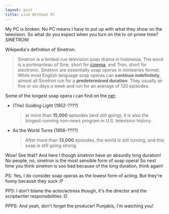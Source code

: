 ```yaml
---
layout: post
title: Live Without PC
---
```


My PC is broken. No PC means I have to put up with what they show on the television. So what do you expect when you turn on the tv on prime time? SINETRON!

Wikipedia's definition of Sinetron:
> Sinetron is a limited-run television soap drama in Indonesia. The word is a portmanteau of Sine, short for [cinema](http://en.wikipedia.org/wiki/Cinema), and _Tron_, short for electronic. Sinetron are essentially soap operas in miniseries format. While most English language soap operas can **continue indefinitely**, almost all Sinetron run for a **predetermined duration**. They usually air five or six days a week and run for an average of 120 episodes.

Some of the longest soap opera i can find on the [net](http://entertainment.howstuffworks.com/11-longest-running-daytime-soap-operas.htm):

*	(The) Guiding Light (1952-????)   
	> at more than **15,000** episodes (and still going), it is also the longest-running non-news program in U.S. television history.
*	As the World Turns (1956-????)    
	> After more than **13,000** episodes, the world is still turning, and this soap is still going strong.

Wow! See that? And here I though sinetron have an absurdly long duration! No people, no, sinetron is the most sensible form of soap opera! So next time you think sinetron is soo bad because of the long duration, think again!

PS: Yes, I do consider soap operas as the lowest form of acting. But they're funny because they suck :P

PPS: I don't blame the actor/actress though, it's the director and the scriptwriter responsibilities :D

PPPS: And yeah, don't forget the producer! Punjabis, I'm watching you!